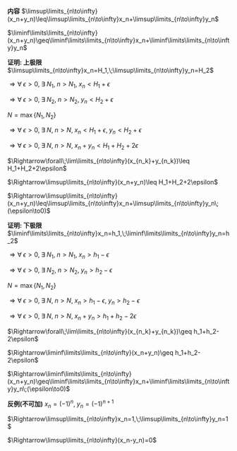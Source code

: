 **内容**
$\limsup\limits_{n\to\infty}(x_n+y_n)\leq\limsup\limits_{n\to\infty}x_n+\limsup\limits_{n\to\infty}y_n$

$\liminf\limits\limits_{n\to\infty}(x_n+y_n)\geq\liminf\limits\limits_{n\to\infty}x_n+\liminf\limits\limits_{n\to\infty}y_n$

**证明: 上极限**
$\limsup\limits_{n\to\infty}x_n=H_1,\;\limsup\limits_{n\to\infty}y_n=H_2$

$\Rightarrow\forall\;\epsilon>0,\;\exists\;N_1,\;n>N_1,\;x_n<H_1+\epsilon$

$\Rightarrow\forall\;\epsilon>0,\;\exists\;N_2,\;n>N_2,\;y_n<H_2+\epsilon$

$N=\max\{N_1,N_2\}$

$\Rightarrow\forall\;\epsilon>0,\;\exists\;N,\;n>N,\;x_n<H_1+\epsilon,\;y_n<H_2+\epsilon$

$\Rightarrow\forall\;\epsilon>0,\;\exists\;N,\;n>N,\;x_n+y_n<H_1+H_2+2\epsilon$

$\Rightarrow\forall\;\lim\limits_{n\to\infty}(x_{n_k}+y_{n_k})\leq H_1+H_2+2\epsilon$

$\Rightarrow\limsup\limits_{n\to\infty}(x_n+y_n)\leq H_1+H_2+2\epsilon$

$\Rightarrow\limsup\limits_{n\to\infty}(x_n+y_n)\leq\limsup\limits_{n\to\infty}x_n+\limsup\limits_{n\to\infty}y_n\;(\epsilon\to0)$

**证明: 下极限**
$\liminf\limits\limits_{n\to\infty}x_n=h_1,\;\liminf\limits\limits_{n\to\infty}y_n=h_2$

$\Rightarrow\forall\;\epsilon>0,\;\exists\;N_1,\;n>N_1,\;x_n>h_1-\epsilon$

$\Rightarrow\forall\;\epsilon>0,\;\exists\;N_2,\;n>N_2,\;y_n>h_2-\epsilon$

$N=\max\{N_1,N_2\}$

$\Rightarrow\forall\;\epsilon>0,\;\exists\;N,\;n>N,\;x_n>h_1-\epsilon,\;y_n>h_2-\epsilon$

$\Rightarrow\forall\;\epsilon>0,\;\exists\;N,\;n>N,\;x_n+y_n>h_1+h_2-2\epsilon$

$\Rightarrow\forall\;\lim\limits_{n\to\infty}(x_{n_k}+y_{n_k})\geq h_1+h_2-2\epsilon$

$\Rightarrow\liminf\limits\limits_{n\to\infty}(x_n+y_n)\geq h_1+h_2-2\epsilon$

$\Rightarrow\liminf\limits\limits_{n\to\infty}(x_n+y_n)\geq\liminf\limits\limits_{n\to\infty}x_n+\liminf\limits\limits_{n\to\infty}y_n\;(\epsilon\to0)$

**反例(不可加)**
$x_n=(-1)^n,\;y_n=(-1)^{n+1}$

$\Rightarrow\limsup\limits_{n\to\infty}x_n=1,\;\limsup\limits_{n\to\infty}y_n=1$

$\Rightarrow\limsup\limits_{n\to\infty}(x_n-y_n)=0$
